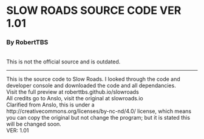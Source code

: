# SLOW ROADS SOURCE CODE VER 1.01
### By RobertTBS
<br>
This is not the official source and is outdated.
<hr>
This is the source code to Slow Roads. I looked through the code and developer console and downloaded the code and all dependancies.
<br>
Visit the full preview at roberttbs.github.io/slowroads
<br>
All credits go to Anslo, visit the original at slowroads.io
<br>
Clarified from Anslo, this is under a http://creativecommons.org/licenses/by-nc-nd/4.0/ license, which means you can copy the original but not change the program; but it is stated this will be changed soon. 
<br>
VER: 1.01
